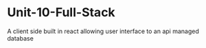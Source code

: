# Unit-10-Full-Stack
 A client side built in react allowing user interface to an api managed database
